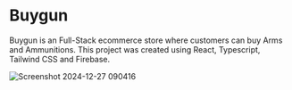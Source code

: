 # Buygun

Buygun is an Full-Stack ecommerce store where customers can buy Arms and Ammunitions. This project was created using React, Typescript, Tailwind CSS and Firebase.

![Screenshot 2024-12-27 090416](https://github.com/user-attachments/assets/73fcd740-af68-4485-8a0f-c86fe441f8c6)
